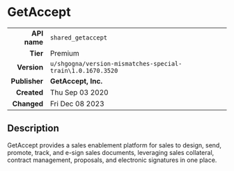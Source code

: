 # GetAccept
| | |
|-:|-|
|**API name**|`shared_getaccept`|
|**Tier**|Premium|
|**Version**|`u/shgogna/version-mismatches-special-train\1.0.1670.3520`|
|**Publisher**|**GetAccept, Inc.**|
|**Created**|Thu Sep 03 2020|
|**Changed**|Fri Dec 08 2023|

## Description
GetAccept provides a sales enablement platform for sales to design, send, promote, track, and e-sign sales documents, leveraging sales collateral, contract management, proposals, and electronic signatures in one place.
